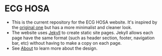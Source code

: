 # ECG HOSA
- This is the current repository for the ECG HOSA website. It's inspired by the [original one](https://ecg-hosa.github.io/archived) but has a more minimalist and cleaner look.
- The website uses [Jekyll](https://jekyllrb.com/) to create static site pages. 
Jekyll allows each page have the same format (such as header section, footer, navigation bar, etc) without having to make a copy on each page.
- See [About](https://ecg-hosa.github.io/bib.html) to learn more about the design.
